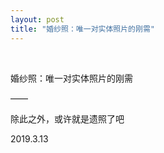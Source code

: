 ```yaml
---
layout: post
title: "婚纱照：唯一对实体照片的刚需"
---
```


  
&nbsp;
&nbsp;


婚纱照：唯一对实体照片的刚需

——

除此之外，或许就是遗照了吧

2019.3.13
